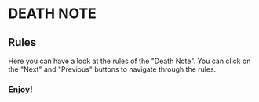 # DEATH NOTE
## Rules
Here you can have a look at the rules of the "Death Note". You can click on the "Next" and "Previous" buttons to navigate through the rules.

### Enjoy!